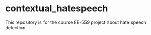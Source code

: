 # contextual_hatespeech
This repository is for the course EE-559 project about hate speech detection.
